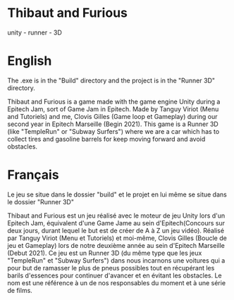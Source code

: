 # Thibaut and Furious
unity - runner -  3D

# English
The .exe is in the "Build" directory and the project is in the "Runner 3D" directory.

Thibaut and Furious is a game made with the game engine Unity during a Epitech Jam, sort of Game Jam in Epitech. Made by Tanguy Viriot (Menu and Tutoriels) and me, Clovis Gilles (Game loop et Gameplay) during our second year in Epitech Marseille (Begin 2021). This game is a Runner 3D (like "TempleRun" or "Subway Surfers") where we are a car which has to collect tires and gasoline barrels for keep moving forward and avoid obstacles.

# Français
Le jeu se situe dans le dossier "build" et le projet en lui même se situe dans le dossier "Runner 3D"

Thibaut and Furious est un jeu réalisé avec le moteur de jeu Unity lors d'un Epitech Jam, équivalent d'une Game Jame au sein d'Epitech(Concours sur deux jours, durant lequel le but est de créer de A à Z un jeu vidéo). Réalisé par Tanguy Viriot (Menu et Tutoriels) et moi-même, Clovis Gilles (Boucle de jeu et Gameplay) lors de notre deuxième année au sein d'Epitech Marseille (Debut 2021). Ce jeu est un Runner 3D (du même type que les jeux "TempleRun" et "Subway Surfers") dans nous incarnons une voitures qui a pour but de ramasser le plus de pneus possibles tout en récupérant les barils d'essences pour continuer d'avancer et en évitant les obstacles. Le nom est une référence à un de nos responsables du moment et à une série de films.
